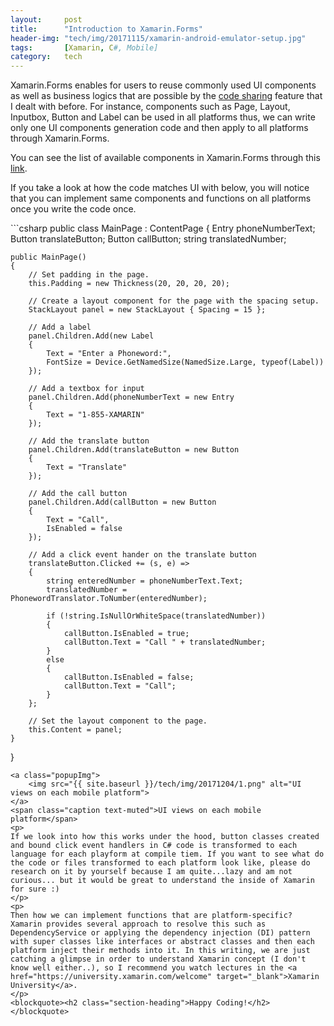 ```yaml
---
layout:     post
title:      "Introduction to Xamarin.Forms"
header-img: "tech/img/20171115/xamarin-android-emulator-setup.jpg"
tags:       [Xamarin, C#, Mobile]
category:   tech
---
```

<p>
Xamarin.Forms enables for users to reuse commonly used UI components as well as business logics that are possible by the <a href="{{ site.baseurl }}/tech/2017/12/01/xamarin-code-sharing/" target="_blank">code sharing</a> feature that I dealt with before. For instance, components such as Page, Layout, Inputbox, Button and Label can be used in all platforms thus, we can write only one UI components generation code and then apply to all platforms through Xamarin.Forms.
</p>
<p>
You can see the list of available components in Xamarin.Forms through this <a href="https://developer.xamarin.com/guides/xamarin-forms/user-interface/controls/views/" target="_blank">link</a>.
</p>
<p>
If you take a look at how the code matches UI with below, you will notice that you can implement same components and functions on all platforms once you write the code once.
</p>
```csharp
public class MainPage : ContentPage
{
    Entry phoneNumberText;
    Button translateButton;
    Button callButton;
    string translatedNumber;

    public MainPage()
    {
        // Set padding in the page.
        this.Padding = new Thickness(20, 20, 20, 20);

        // Create a layout component for the page with the spacing setup.
        StackLayout panel = new StackLayout { Spacing = 15 };

        // Add a label
        panel.Children.Add(new Label
        {
            Text = "Enter a Phoneword:",
            FontSize = Device.GetNamedSize(NamedSize.Large, typeof(Label))
        });

        // Add a textbox for input
        panel.Children.Add(phoneNumberText = new Entry
        {
            Text = "1-855-XAMARIN"
        });

        // Add the translate button
        panel.Children.Add(translateButton = new Button
        {
            Text = "Translate"
        });

        // Add the call button
        panel.Children.Add(callButton = new Button
        {
            Text = "Call",
            IsEnabled = false
        });

        // Add a click event hander on the translate button
        translateButton.Clicked += (s, e) =>
        {
            string enteredNumber = phoneNumberText.Text;
            translatedNumber = PhonewordTranslator.ToNumber(enteredNumber);

            if (!string.IsNullOrWhiteSpace(translatedNumber))
            {
                callButton.IsEnabled = true;
                callButton.Text = "Call " + translatedNumber;
            }
            else
            {
                callButton.IsEnabled = false;
                callButton.Text = "Call";
            }
        };

        // Set the layout component to the page.
        this.Content = panel;
    }
}
```
<a class="popupImg">
    <img src="{{ site.baseurl }}/tech/img/20171204/1.png" alt="UI views on each mobile platform">
</a>
<span class="caption text-muted">UI views on each mobile platform</span>
<p>
If we look into how this works under the hood, button classes created and bound click event handlers in C# code is transformed to each language for each playform at compile tiem. If you want to see what do the code or files transformed to each platform look like, please do research on it by yourself because I am quite...lazy and am not curious... but it would be great to understand the inside of Xamarin for sure :)
</p>
<p>
Then how we can implement functions that are platform-specific? Xamarin provides several approach to resolve this such as DependencyService or applying the dependency injection (DI) pattern with super classes like interfaces or abstract classes and then each platform inject their methods into it. In this writing, we are just catching a glimpse in order to understand Xamarin concept (I don't know well either..), so I recommend you watch lectures in the <a href="https://university.xamarin.com/welcome" target="_blank">Xamarin University</a>.
</p>
<blockquote><h2 class="section-heading">Happy Coding!</h2></blockquote>